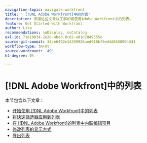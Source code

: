 ```yaml
---
navigation-topic: navigate-workfront
title: ' [!DNL Adobe Workfront]中的列表'
description: 阅读这些文章以了解如何使用Adobe Workfront中的列表。
feature: Get Started with Workfront
author: Lisa
recommendations: noDisplay, noCatalog
exl-id: 71819834-2e2d-4bdd-8c82-a01d2849355e
source-git-commit: 34ce6492e14399926aed910bf9ed4d8688904341
workflow-type: tm+mt
source-wordcount: '49'
ht-degree: 0%

---
```


# [!DNL Adobe Workfront]中的列表

本节包含以下文章：

* [开始使用 [!DNL Adobe Workfront]中的列表](../../../workfront-basics/navigate-workfront/use-lists/view-items-in-a-list.md)
* [将快速筛选器应用到列表](../../../workfront-basics/navigate-workfront/use-lists/apply-quick-filter-list.md)
* [在 [!DNL Adobe Workfront]的列表中内联编辑项目](../../../workfront-basics/navigate-workfront/use-lists/inline-edit-objects.md)
* [修改列表的显示方式](../../../workfront-basics/navigate-workfront/use-lists/modify-list-display.md)
* [导出列表](../../../workfront-basics/navigate-workfront/use-lists/export-lists.md)
